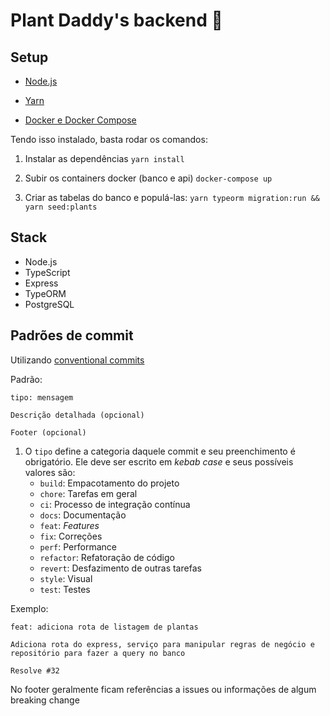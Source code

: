 # Plant Daddy's backend :seedling:

## Setup

- [Node.js](https://nodejs.org/en/)

- [Yarn](https://classic.yarnpkg.com/en/docs/install)

- [Docker e Docker Compose](https://www.notion.so/Docker-e-Docker-Compose-16771f2ceefe4a05a8c29df4ca49e97a)

Tendo isso instalado, basta rodar os comandos:

1. Instalar as dependências
`yarn install`

1. Subir os containers docker (banco e api)
`docker-compose up`

1. Criar as tabelas do banco e populá-las:
`yarn typeorm migration:run && yarn seed:plants`

## Stack
- Node.js
- TypeScript
- Express
- TypeORM
- PostgreSQL

## Padrões de commit
Utilizando [conventional commits](https://www.conventionalcommits.org/en/v1.0.0/)

Padrão:
```
tipo: mensagem

Descrição detalhada (opcional)

Footer (opcional)
```

1. O `tipo` define a categoria daquele commit e seu preenchimento é obrigatório. Ele deve ser escrito em _kebab case_ e seus possíveis valores são:
   - `build`: Empacotamento do projeto
   - `chore`: Tarefas em geral
   - `ci`: Processo de integração contínua
   - `docs`: Documentação
   - `feat`: _Features_
   - `fix`: Correções
   - `perf`: Performance
   - `refactor`: Refatoração de código
   - `revert`: Desfazimento de outras tarefas
   - `style`: Visual
   - `test`: Testes

Exemplo:
```
feat: adiciona rota de listagem de plantas

Adiciona rota do express, serviço para manipular regras de negócio e repositório para fazer a query no banco

Resolve #32
```

No footer geralmente ficam referências a issues ou informações de algum breaking change
